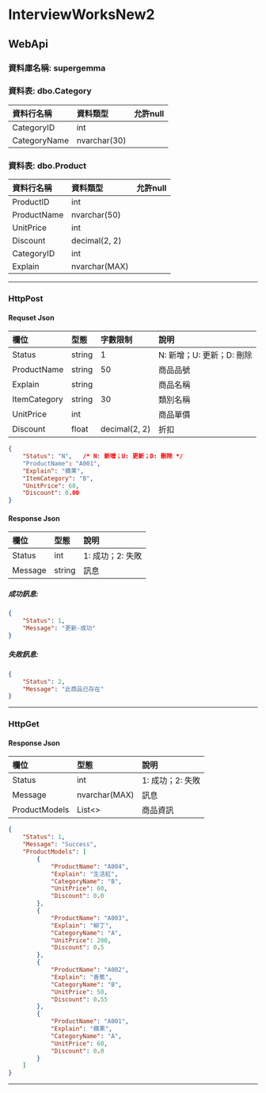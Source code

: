 # InterviewWorksNew2
WebApi
---
### 資料庫名稱: supergemma
### 資料表: dbo.Category
| 資料行名稱 | 資料類型 | 允許null |
| :-- | :-- |:--:|
| CategoryID  | int | |
| CategoryName  | nvarchar(30) |  |

### 資料表: dbo.Product
| 資料行名稱 | 資料類型 | 允許null |
| :-- | :-- |:--:|
| ProductID | int |  |
| ProductName | nvarchar(50) |  |
| UnitPrice | int |  |
| Discount | decimal(2, 2) |  |
| CategoryID | int |  |
| Explain | nvarchar(MAX)|  |

- - -

### HttpPost
#### Requset Json
| 欄位 | 型態 | 字數限制 | 說明 |
| :-- | :-- | :-- |:--|
| Status | string | 1 | N: 新增；U: 更新；D: 刪除 |
| ProductName | string | 50 | 商品品號 |
| Explain | string | | 商品名稱 |
| ItemCategory | string | 30 | 類別名稱 |
| UnitPrice | int | | 商品單價 |
| Discount | float | decimal(2, 2) | 折扣 |

```json
{
    "Status": "N",   /* N: 新增；U: 更新；D: 刪除 */
    "ProductName": "A001",
    "Explain": "蘋果",
    "ItemCategory": "B",
    "UnitPrice": 60,
    "Discount": 0.00
}
```

#### Response Json
| 欄位 | 型態 | 說明 |
| :-- | :-- |:--|
| Status | int | 1: 成功；2: 失敗 |
| Message | string | 訊息 |

##### 成功訊息:
```json
{
    "Status": 1,
    "Message": "更新-成功"
}
```

##### 失敗訊息:
```json
{
    "Status": 2,
    "Message": "此商品已存在"
}
```

- - -

### HttpGet
#### Response Json
| 欄位 | 型態 | 說明 |
| :-- | :-- |:--|
| Status | int | 1: 成功；2: 失敗 |
| Message | nvarchar(MAX) | 訊息 |
| ProductModels | List<> | 商品資訊 |

```json
{
    "Status": 1,
    "Message": "Success",
    "ProductModels": [
        {
            "ProductName": "A004",
            "Explain": "生活紅",
            "CategoryName": "B",
            "UnitPrice": 60,
            "Discount": 0.0
        },
        {
            "ProductName": "A003",
            "Explain": "柳丁",
            "CategoryName": "A",
            "UnitPrice": 200,
            "Discount": 0.5
        },
        {
            "ProductName": "A002",
            "Explain": "香蕉",
            "CategoryName": "B",
            "UnitPrice": 50,
            "Discount": 0.55
        },
        {
            "ProductName": "A001",
            "Explain": "蘋果",
            "CategoryName": "A",
            "UnitPrice": 60,
            "Discount": 0.0
        }
    ]
}
```
- - -


